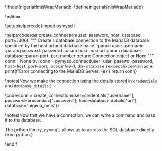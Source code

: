 \ifndef{nigeriaNmisWrapMariadb}
\define{nigeriaNmisWrapMariadb}

\editme

\setuphelpercode{import pymysql}

\helpercode{def create_connection(user, password, host, database, port=3306):
    """ Create a database connection to the MariaDB database
        specified by the host url and database name.
    :param user: username
    :param password: password
    :param host: host url
    :param database: database
    :param port: port number
    :return: Connection object or None
    """
    conn = None
    try:
        conn = pymysql.connect(user=user,
                               passwd=password,
                               host=host,
                               port=port,
                               local_infile=1,
                               db=database
                               )
    except Exception as e:
        print(f"Error connecting to the MariaDB Server: {e}")
    return conn}

\notes{Now we make the connection using the details stored in `credentials` and `database_details`.}

\code{conn = create_connection(user=credentials["username"], 
                         password=credentials["password"], 
                         host=database_details["url"],
                         database="nigeria_nmis")}

\notes{Now that we have a connection, we can write a command and pass it to the database.

The python library, `pymysql`, allows us to access the SQL database directly from python.}


\endif
